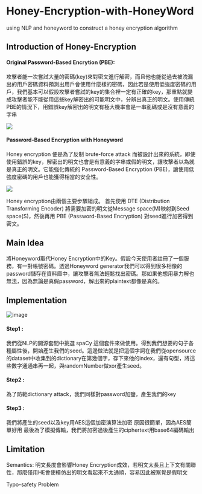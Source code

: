 # Honey-Encryption-with-HoneyWord
using NLP and honeyword to construct a honey encryption algorithm

## Introduction of Honey-Encryption
#### Original Password-Based Encrytion (PBE):
  
  
  攻擊者能一次嘗試大量的密碼(key)來對密文進行解密，而且他也能從過去被洩漏出的用戶密碼資料預測出用戶會使用什麼樣的密碼，因此若是使用低強度密碼的用戶，我們基本可以假設攻擊者嘗試的key的集合裡一定有正確的key，那重點就變成攻擊者能不能從用這些key解密出的可能明文中，分辨出真正的明文。使用傳統PBE的情況下，用錯誤key解密出的明文有極大機率會是一串亂碼或是沒有意義的字串
  
![](https://i.imgur.com/9xVUw7B.png)
  
  
#### Password-Based Encryption with Honeyword
Honey encryption 便是為了反制 brute-force attack 而被設計出來的系統，即使使用錯誤的key，解密出的明文也會是有意義的字串或假的明文，讓攻擊者以為就是真正的明文。它能強化傳統的 Password-Based Encryption (PBE)，讓使用低強度密碼的用戶也能獲得相當的安全性。

![](https://i.imgur.com/NHbe8Dc.png)

Honey encryption由兩個主要步驟組成。
首先使用 DTE (Distribution Transforming Encoder) 將需要加密的明文從Message space(M)映射到Seed space(S)，然後再用 PBE (Password-Based Encryption) 對seed進行加密得到密文。

## Main Idea
將Honeyword取代Honey Encryption中的Key。假設今天使用者註冊了一個服務，有一對帳號密碼。透過Honeyword generator我們可以得到很多相像的password儲存在資料庫中，讓攻擊者無法輕鬆找出密碼。那如果他想用暴力解也無法，因為無論是真假password，解出來的plaintext都像是真的。
## Implementation

![image](https://user-images.githubusercontent.com/71398477/177034248-96bcab2d-95e6-4670-ab32-1c3337655745.png)

#### Step1 :
我們從NLP的開源套間中挑選 spaCy 這個套件來做使用。得到我們想要的句子各種屬性後，開始產生我們的seed。這邊做法就是把這個字詞在我們從opensource的dataset中收集到的dictionary在第幾個字，存下來他的index，還有句型，將這些數字通通串再一起，與randomNumber做xor產生seed。

#### Step2 :
為了防範dictionary attack，我們同樣對password加鹽，產生我們的key

#### Step3 :
我們將產生的seed以及key用AES這個加密演算法加密
原因很簡單，因為AES簡單好用
最後為了模擬傳輸，我們將加密過後產生的ciphertext用base64編碼輸出

## Limitation
Semantics: 明文長度會影響Honey Encryption成效，若明文太長且上下文有關聯性，那麼僅用HE會使模仿出的明文看起來不太通順，容易因此被察覺是假明文
<!-- 改善方式: 結合Machine Learning，應用 Natural Language Procesing (NLP)  來仿造出更像明文的文章 -->

Typo-safety Problem 

